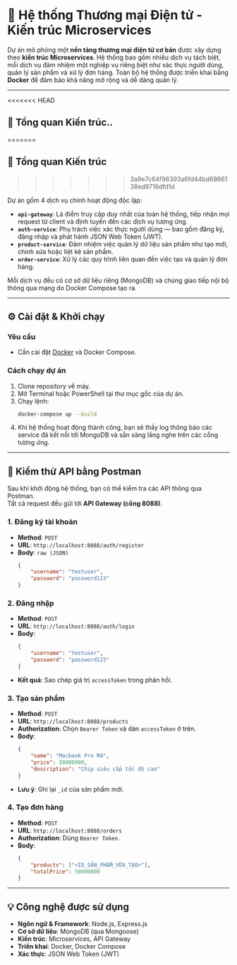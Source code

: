 # 🛒 Hệ thống Thương mại Điện tử - Kiến trúc Microservices

Dự án mô phỏng một **nền tảng thương mại điện tử cơ bản** được xây dựng theo **kiến trúc Microservices**. Hệ thống bao gồm nhiều dịch vụ tách biệt, mỗi dịch vụ đảm nhiệm một nghiệp vụ riêng biệt như xác thực người dùng, quản lý sản phẩm và xử lý đơn hàng. Toàn bộ hệ thống được triển khai bằng **Docker** để đảm bảo khả năng mở rộng và dễ dàng quản lý.

---

<<<<<<< HEAD
## 🧩 Tổng quan Kiến trúc..   
=======
## 🧩 Tổng quan Kiến trúc
>>>>>>> 3a9e7c64f96393a6fd44bd6866138ed9716dfd1d

Dự án gồm 4 dịch vụ chính hoạt động độc lập:

* **`api-gateway`**: Là điểm truy cập duy nhất của toàn hệ thống, tiếp nhận mọi request từ client và định tuyến đến các dịch vụ tương ứng.
* **`auth-service`**: Phụ trách việc xác thực người dùng — bao gồm đăng ký, đăng nhập và phát hành JSON Web Token (JWT).
* **`product-service`**: Đảm nhiệm việc quản lý dữ liệu sản phẩm như tạo mới, chỉnh sửa hoặc liệt kê sản phẩm.
* **`order-service`**: Xử lý các quy trình liên quan đến việc tạo và quản lý đơn hàng.

Mỗi dịch vụ đều có cơ sở dữ liệu riêng (MongoDB) và chúng giao tiếp nội bộ thông qua mạng do Docker Compose tạo ra.

---

## ⚙️ Cài đặt & Khởi chạy

### **Yêu cầu**
- Cần cài đặt [Docker](https://www.docker.com/products/docker-desktop/) và Docker Compose.

### **Cách chạy dự án**
1. Clone repository về máy.
2. Mở Terminal hoặc PowerShell tại thư mục gốc của dự án.
3. Chạy lệnh:
   ```bash
   docker-compose up --build
   ```
4. Khi hệ thống hoạt động thành công, bạn sẽ thấy log thông báo các service đã kết nối tới MongoDB và sẵn sàng lắng nghe trên các cổng tương ứng.

---

## 🧪 Kiểm thử API bằng Postman

Sau khi khởi động hệ thống, bạn có thể kiểm tra các API thông qua Postman.  
Tất cả request đều gửi tới **API Gateway (cổng 8088)**.

### **1. Đăng ký tài khoản**
* **Method**: `POST`  
* **URL**: `http://localhost:8088/auth/register`  
* **Body**: `raw (JSON)`  
  ```json
  {
      "username": "testuser",
      "password": "password123"
  }
  ```

### **2. Đăng nhập**
* **Method**: `POST`  
* **URL**: `http://localhost:8088/auth/login`  
* **Body**:  
  ```json
  {
      "username": "testuser",
      "password": "password123"
  }
  ```
* **Kết quả**: Sao chép giá trị `accessToken` trong phản hồi.

### **3. Tạo sản phẩm**
* **Method**: `POST`  
* **URL**: `http://localhost:8088/products`  
* **Authorization**: Chọn `Bearer Token` và dán `accessToken` ở trên.  
* **Body**:  
  ```json
  {
      "name": "Macbook Pro M4",
      "price": 50000000,
      "description": "Chip siêu cấp tốc độ cao"
  }
  ```
* **Lưu ý**: Ghi lại `_id` của sản phẩm mới.

### **4. Tạo đơn hàng**
* **Method**: `POST`  
* **URL**: `http://localhost:8088/orders`  
* **Authorization**: Dùng `Bearer Token`.  
* **Body**:  
  ```json
  {
      "products": ["<ID_SẢN_PHẨM_VỪA_TẠO>"],
      "totalPrice": 50000000
  }
  ```

---

## 💡 Công nghệ được sử dụng

* **Ngôn ngữ & Framework**: Node.js, Express.js  
* **Cơ sở dữ liệu**: MongoDB (qua Mongoose)  
* **Kiến trúc**: Microservices, API Gateway  
* **Triển khai**: Docker, Docker Compose  
* **Xác thực**: JSON Web Token (JWT)
